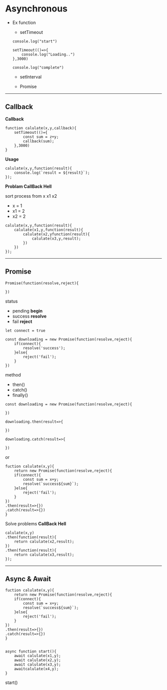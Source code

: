 # Asynchronous

- Ex function

  - setTimeout

  ```
  console.log("start")
  ```

  ```
  setTimeout(()=>{
      console.log("Loading..")
  },3000)
  ```

  ```
  console.log("complete")
  ```

  - setInterval

  - Promise

---

## Callback

**Callback**

```
function calulate(x,y,callback){
    setTimeout(()={
        const sum = z+y;
        callback(sum);
    },3000)
}
```

**Usage**

```
calulate(x,y,function(result){
    console.log(`result = ${result}`);
});
```

**Problam CallBack Hell**

sort process from x x1 x2

- x = 1
- x1 = 2
- x2 = 2

```
calulate(x,y,function(result){
    calulate(x1,y,function(result){
        calulate(x2,yfunction(result){
            calulate(x3,y,result);
        })
    })
});
```

---

## Promise

```
Promise(function(resolve,reject){

})
```

status

- pending **begin**
- success **resolve**
- fail **reject**

```
let connect = true
```

```
const downloading = new Promise(function(resolve,reject){
    if(connect){
        resolve('success');
    }else{
        reject('fail');
    }
})
```

method

- then()
- catch()
- finally()

```
const downloading = new Promise(function(resolve,reject){

})
```

```
downloading.then(result=>{

})
```

```
downloading.catch(result=>{

})
```

or

```
fuction calulate(x,y){
    return new Promise(function(resolve,reject){
    if(connect){
        const sum = x+y;
        resolve(`success${sum}`);
    }else{
        reject('fail');
    }
})
.then(result=>{})
.catch(result=>{})
}
```

Solve problems **CallBack Hell**

```
calulate(x,y) 
.then(function(result){
    return calulate(x2,result);
})
.then(function(result){
    return calulate(x3,result);
});

```

---

## Async & Await

```
fuction calulate(x,y){
    return new Promise(function(resolve,reject){
    if(connect){
        const sum = x+y;
        resolve(`success${sum}`);
    }else{
        reject('fail');
    }
})
.then(result=>{})
.catch(result=>{})
}


```

```
async function start(){
    await calulate(x1,y);
    await calulate(x2,y);
    await calulate(x3,y);
    awaitcalulate(x4,y);
}
```

start()
